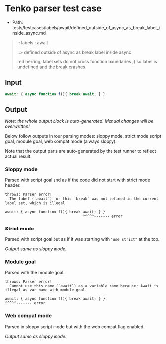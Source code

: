 # Tenko parser test case

- Path: tests/testcases/labels/await/defined_outside_of_async_as_break_label_inside_async.md

> :: labels : await
>
> ::> defined outside of async as break label inside async
>
> red herring; label sets do not cross function boundaries ;) so label is undefined and the break crashes

## Input

`````js
await: { async function f(){ break await; } }
`````

## Output

_Note: the whole output block is auto-generated. Manual changes will be overwritten!_

Below follow outputs in four parsing modes: sloppy mode, strict mode script goal, module goal, web compat mode (always sloppy).

Note that the output parts are auto-generated by the test runner to reflect actual result.

### Sloppy mode

Parsed with script goal and as if the code did not start with strict mode header.

`````
throws: Parser error!
  The label (`await`) for this `break` was not defined in the current label set, which is illegal

await: { async function f(){ break await; } }
                                   ^^^^^------- error
`````

### Strict mode

Parsed with script goal but as if it was starting with `"use strict"` at the top.

_Output same as sloppy mode._

### Module goal

Parsed with the module goal.

`````
throws: Parser error!
  Cannot use this name (`await`) as a variable name because: Await is illegal as var name with module goal

await: { async function f(){ break await; } }
^^^^^------- error
`````


### Web compat mode

Parsed in sloppy script mode but with the web compat flag enabled.

_Output same as sloppy mode._
